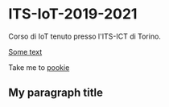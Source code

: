 # ITS-IoT-2019-2021
Corso di IoT tenuto presso l'ITS-ICT di Torino.

[Some text](#markdown-header-my-paragraph-title)

Take me to [pookie](#pookie)




## My paragraph title









